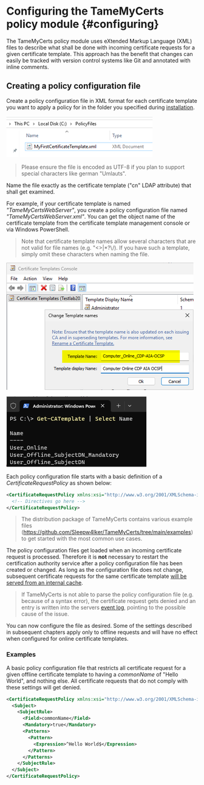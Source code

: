 # Configuring the TameMyCerts policy module {#configuring}

The TameMyCerts policy module uses eXtended Markup Language (XML) files to describe what shall be done with incoming certificate requests for a given certificate template. This approach has the benefit that changes can easily be tracked with version control systems like Git and annotated with inline comments.

## Creating a policy configuration file

Create a policy configuration file in XML format for each certificate template you want to apply a policy for in the folder you specified during [installation](#installing).

![Policy directory for TameMyCerts](resources/policydirectory.png)

> Please ensure the file is encoded as UTF-8 if you plan to support special characters like german "Umlauts".

Name the file exactly as the certificate template ("cn" LDAP attribute) that shall get examined.

For example, if your certificate template is named _"TameMyCertsWebServer"_, you create a policy configuration file named _"TameMyCertsWebServer.xml"_. You can get the object name of the certificate template from the certificate template management console or via Windows PowerShell.

> Note that certificate template names allow several characters that are not valid for file names (e.g. "<>|*?\\/). If you have such a template, simply omit these characters when naming the file.

![Getting the certificate template name from the certificate template management console (in the "Change Names" option of the certificate template)](resources/template-name.png)

![Getting the certificate template name from the certification authority PowerShell](resources/template-name-ps.png)

Each policy configuration file starts with a basic definition of a _CertificateRequestPolicy_ as shown below:

```xml
<CertificateRequestPolicy xmlns:xsi="http://www.w3.org/2001/XMLSchema-instance" xmlns:xsd="http://www.w3.org/2001/XMLSchema">
  <!-- Directives go here -->
</CertificateRequestPolicy>
```

> The distribution package of TameMyCerts contains various example files (<https://github.com/Sleepw4lker/TameMyCerts/tree/main/examples>) to get started with the most common use cases.

The policy configuration files get loaded when an incoming certificate request is processed. Therefore it is **not** necessary to restart the certification authority service after a policy configuration file has been created or changed. As long as the configuration file does not change, subsequent certificate requests for the same certificate template [will be served from an internal cache](#policy-cache).

> If TameMyCerts is not able to parse the policy configuration file (e.g. because of a syntax error), the certificate request gets denied and an entry is written into the servers [event log](#logs), pointing to the possible cause of the issue.

You can now configure the file as desired. Some of the settings described in subsequent chapters apply only to offline requests and will have no effect when configured for online certificate templates.

### Examples

A basic policy configuration file that restricts all certificate request for a given offline certificate template to having a _commonName_ of "Hello World", and nothing else. All certificate requests that do not comply with these settings will get denied.

```xml
<CertificateRequestPolicy xmlns:xsi="http://www.w3.org/2001/XMLSchema-instance" xmlns:xsd="http://www.w3.org/2001/XMLSchema">
  <Subject>
    <SubjectRule>
      <Field>commonName</Field>
      <Mandatory>true</Mandatory>
      <Patterns>
        <Pattern>
          <Expression>^Hello World$</Expression>
        </Pattern>
      </Patterns>
    </SubjectRule>
  </Subject>
</CertificateRequestPolicy>
```